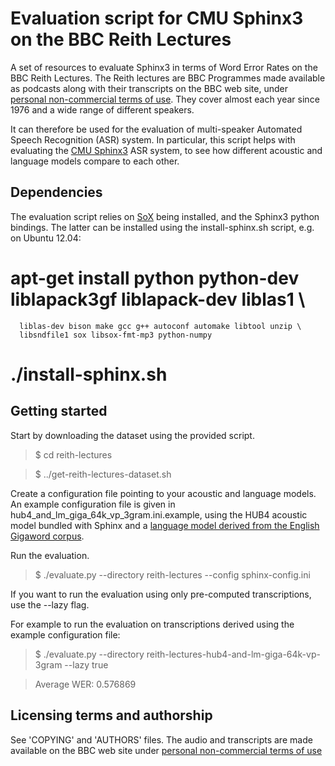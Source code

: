 Evaluation script for CMU Sphinx3 on the BBC Reith Lectures
===========================================================

A set of resources to evaluate Sphinx3 in terms of Word Error Rates on the BBC Reith Lectures.
The Reith lectures are BBC Programmes made available as podcasts along with their transcripts
on the BBC web site, under [personal non-commercial terms of use](http://www.bbc.co.uk/podcasts/help/terms/).
They cover almost each year since 1976 and a wide range of different speakers.

It can therefore be used for the evaluation of multi-speaker Automated Speech Recognition (ASR) system.
In particular, this script helps with evaluating the [CMU Sphinx3](http://cmusphinx.sourceforge.net/) 
ASR system, to see how different acoustic and language models compare to each other.


Dependencies
------------

The evaluation script relies on [SoX](http://sox.sourceforge.net/) being installed, and the
Sphinx3 python bindings. The latter can be installed using the install-sphinx.sh script, e.g. on Ubuntu 12.04:

  # apt-get install python python-dev liblapack3gf liblapack-dev liblas1 \
      liblas-dev bison make gcc g++ autoconf automake libtool unzip \
      libsndfile1 sox libsox-fmt-mp3 python-numpy
  # ./install-sphinx.sh

Getting started
---------------

Start by downloading the dataset using the provided script.

> $ cd reith-lectures

> $ ../get-reith-lectures-dataset.sh

Create a configuration file pointing to your acoustic and language models. 
An example configuration file is given in hub4\_and\_lm\_giga\_64k\_vp\_3gram.ini.example, using
the HUB4 acoustic model bundled with Sphinx and a [language model derived from the English
Gigaword corpus](http://www.keithv.com/software/giga/).

Run the evaluation.

> $ ./evaluate.py --directory reith-lectures --config sphinx-config.ini

If you want to run the evaluation using only pre-computed transcriptions, use the --lazy flag.

For example to run the evaluation on transcriptions derived using the example configuration file:

> $ ./evaluate.py --directory reith-lectures-hub4-and-lm-giga-64k-vp-3gram --lazy true 

> Average WER: 0.576869

Licensing terms and authorship
------------------------------

See 'COPYING' and 'AUTHORS' files.
The audio and transcripts are made available on the BBC web site under
[personal non-commercial terms of use](http://www.bbc.co.uk/podcasts/help/terms/)
